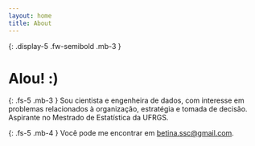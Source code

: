 ```yaml
---
layout: home
title: About
---
```


{: .display-5 .fw-semibold .mb-3 }
# Alou! :)

{: .fs-5 .mb-3 }
Sou cientista e engenheira de dados, com interesse em problemas relacionados à organização, estratégia e tomada de decisão. Aspirante no Mestrado de Estatística da UFRGS.

{: .fs-5 .mb-4 }
Você pode me encontrar em [betina.ssc@gmail.com](mailto:betina.ssc@gmail.com).
